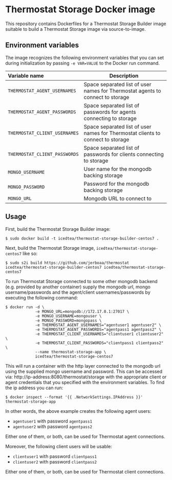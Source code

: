 Thermostat Storage Docker image
=============================

This repository contains Dockerfiles for a Thermostat Storage Builder image
suitable to build a Thermostat Storage image via source-to-image.

Environment variables
---------------------------------

The image recognizes the following environment variables that you can set during
initialization by passing `-e VAR=VALUE` to the Docker run command.

|    Variable name               |    Description                              |
| :----------------------------- | -----------------------------------------   |
|  `THERMOSTAT_AGENT_USERNAMES`  | Space separated list of user names for Thermostat agents to connect to storage |
|  `THERMOSTAT_AGENT_PASSWORDS`  | Space separated list of passwords for agents connecting to storage   |
|  `THERMOSTAT_CLIENT_USERNAMES` | Space separated list of user names for Thermostat clients to connect to storage |
|  `THERMOSTAT_CLIENT_PASSWORDS` | Space separated list of passwords for clients connecting to storage  |
|  `MONGO_USERNAME`              | User name for the mongodb backing storage   |
|  `MONGO_PASSWORD`              | Password for the mongodb backing storage    |
|  `MONGO_URL`                   | Mongodb URL to connect to                   |

Usage
---------------------------------

First, build the Thermostat Storage Builder image:

    $ sudo docker build -t icedtea/thermostat-storage-builder-centos7 .

Next, build the Thermostat Storage image, `icedtea/thermostat-storage-centos7` like so:

    $ sudo s2i build https://github.com/jerboaa/thermostat icedtea/thermostat-storage-builder-centos7 icedtea/thermostat-storage-centos7

To run Thermostat Storage connected to some other mongodb backend (e.g. provided by
another container) supply the mongodb url, mongo username/passwords and the agent/client
usernames/passwords by executing the following command:

```
$ docker run -d \
             -e MONGO_URL=mongodb://172.17.0.1:27017 \
             -e MONGO_USERNAME=mongouser \
             -e MONGO_PASSWORD=mongopass \
             -e THERMOSTAT_AGENT_USERNAMES="agentuser1 agentuser2" \
             -e THERMOSTAT_AGENT_PASSWORDS="agentpass1 agentpass2" \
             -e THERMOSTAT_CLIENT_USERNAMES="clientuser1 clientuser2" \
             -e THERMOSTAT_CLIENT_PASSWORDS="clientpass1 clientpass2" \
             --name thermostat-storage-app \
             icedtea/thermostat-storage-centos7
```

This will run a container with the http layer connected to the mongodb url using
the supplied mongo username and password. This can be accessed via:
http://ip-address:8080/thermostat/storage with the appropriate client or
agent credentials that you specified with the environment variables. To find the
ip address you can run:

```
$ docker inspect --format '{{ .NetworkSettings.IPAddress }}' thermostat-storage-app
```

In other words, the above example creates the following agent users:

- `agentuser1` with password `agentpass1`
- `agentuser2` with password `agentpass2`

Either one of them, or both, can be used for Thermostat agent connections.

Moreover, the following client users will be usable:

- `clientuser1` with password `clientpass1`
- `clientuser2` with password `clientpass2`

Either one of them, or both, can be used for Thermostat client connections.

